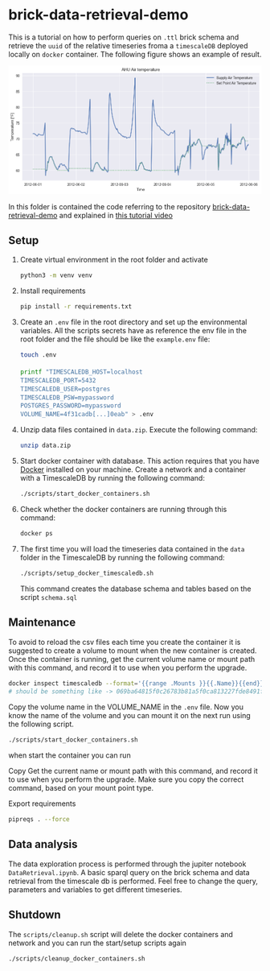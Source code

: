 # brick-data-retrieval-demo

This is a tutorial on how to perform queries on `.ttl` brick schema and retrieve
the `uuid` of the relative timeseries froma a `timescaleDB` deployed locally on `docker` container. The following figure
shows an example of result.

![Example of timeseries from query on timescald db and brick model](./img/download.png "Example of timeseries from query on timescald db and brick model")

In this folder is contained the code referring to the
repository [brick-data-retrieval-demo](https://github.com/gtfierro/brick-data-retrieval-demo) and explained
in [this tutorial video](https://www.youtube.com/watch?v=kZYNXoiM8gk)

## Setup

1. Create virtual environment in the root folder and activate
   ```bash 
   python3 -m venv venv
   ```
2. Install requirements
   ```bash
   pip install -r requirements.txt
   ```

3. Create an `.env` file in the root directory and set up the environmental variables. All the scripts secrets have as
   reference the env file in the root folder and the file should be like the `example.env` file:
   ```bash 
   touch .env
   
   printf "TIMESCALEDB_HOST=localhost
   TIMESCALEDB_PORT=5432
   TIMESCALEDB_USER=postgres
   TIMESCALEDB_PSW=mypassword
   POSTGRES_PASSWORD=mypassword
   VOLUME_NAME=4f31cadb[...]0eab" > .env
   ```

4. Unzip data files contained in `data.zip`. Execute the following command:
    ```bash
    unzip data.zip
    ```

5. Start docker container with database. This action requires that you have [Docker](https://www.docker.com/) installed
   on your machine. Create a network and a container with a TimescaleDB by running the following command:
    ```bash
    ./scripts/start_docker_containers.sh
    ```
6. Check whether the docker containers are running through this command:
    ```bash
    docker ps
    ```

7. The first time you will load the timeseries data contained in the `data` folder in the TimescaleDB by running the
   following command:
    ```bash
    ./scripts/setup_docker_timescaledb.sh
    ```
   This command creates the database schema and tables based on the script `schema.sql`

## Maintenance

To avoid to reload the csv files each time you create the container it is suggested to create a volume to mount when the
new container is created. Once the container is running, get the current volume name or mount path with this command,
and record it to use when you perform the upgrade.

```bash
docker inspect timescaledb --format='{{range .Mounts }}{{.Name}}{{end}}'
# should be something like -> 069ba64815f0c26783b81a5f0ca813227fde8491f429cf77ed9a5ae3536c0b2c
```

Copy the volume name in the VOLUME_NAME in the `.env` file. Now you know the name of the volume and you can mount it on
the next run using the following script.

```bash
./scripts/start_docker_containers.sh
```

when start the container you can run

Copy
Get the current name or mount path with this command, and record it to use when you perform the upgrade. Make sure you
copy the correct command, based on your mount point type.

Export requirements

```bash
pipreqs . --force
```

## Data analysis

The data exploration process is performed through the jupiter notebook `DataRetrieval.ipynb`. A basic sparql query on
the brick schema and data retrieval from the timescale db is performed. Feel free to change the query, parameters and
variables to get different timeseries.

## Shutdown

The `scripts/cleanup.sh` script will delete the docker containers and network and you can run the start/setup scripts
again

```bash
./scripts/cleanup_docker_containers.sh
```
